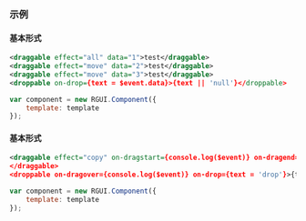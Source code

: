 ### 示例
#### 基本形式

<div class="m-example"></div>

```xml
<draggable effect="all" data="1">test</draggable>
<draggable effect="move" data="2">test</draggable>
<draggable effect="move" data="3">test</draggable>
<droppable on-drop={text = $event.data}>{text || 'null'}</droppable>
```

```javascript
var component = new RGUI.Component({
    template: template
});
```

#### 基本形式

<div class="m-example"></div>

```xml
<draggable effect="copy" on-dragstart={console.log($event)} on-dragend={console.log($event)}>test
</draggable>
<droppable on-dragover={console.log($event)} on-drop={text = 'drop'}>{text || 'null'}</droppable>
```

```javascript
var component = new RGUI.Component({
    template: template
});
```
